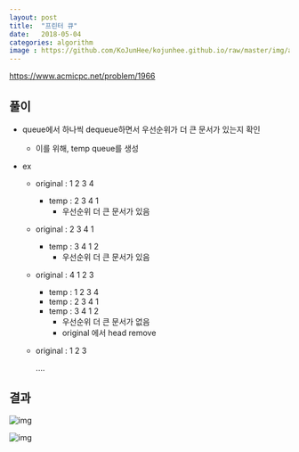 ```yaml
---
layout: post
title:  "프린터 큐"
date:   2018-05-04
categories: algorithm
image : https://github.com/KoJunHee/kojunhee.github.io/raw/master/img/algorithm.png
---
```


<https://www.acmicpc.net/problem/1966>

## 풀이

- queue에서 하나씩 dequeue하면서 우선순위가 더 큰 문서가 있는지 확인

  - 이를 위해, temp queue를 생성

- ex

  - original : 1 2 3 4

    - temp : 2 3 4 1 
      - 우선순위 더 큰 문서가 있음

  - original : 2 3 4 1

    - temp : 3 4 1 2
      - 우선순위 더 큰 문서가 있음

  - original : 4 1 2 3

    - temp : 1 2 3 4
    - temp : 2 3 4 1
    - temp : 3 4 1 2
      - 우선순위 더 큰 문서가 없음
      - original 에서 head remove

  - original : 1 2 3

    ....


## 결과

![img](https://github.com/KoJunHee/kojunhee.github.io/raw/master/img/print01.png)

![img](https://github.com/KoJunHee/kojunhee.github.io/raw/master/img/print02.png)







